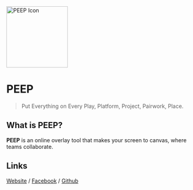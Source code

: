 <img width="160" src="https://avatars.githubusercontent.com/u/83632421?s=320&v=4" alt="PEEP Icon"/>

# PEEP
> Put Everything on Every Play, Platform, Project, Pairwork, Place.

## What is PEEP?
**PEEP** is an online overlay tool that makes your screen to canvas, where teams collaborate.

## Links

[Website](https://peep.lol) / [Facebook](https://www.facebook.com/peep.lol/) / [Github](http://github.com/PEEP-LOL)
